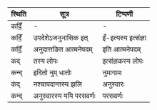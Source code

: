 | स्थिति | सूत्र | टिप्पणी |
| ----- | ------- | ------ |
| कदिँ॒ | - | - |
| कदिँ॒ | उपदेशेऽजनुनासिक इत् | इँ-इत्यस्य इत्संज्ञा |
| कदिँ॒ | अनुदात्तङित आत्मनेपदम् | इति आत्मनेपदम् |
| कद् | तस्य लोपः | इत्संज्ञकस्य लोपः |
| कन्द् | इदितो नुम् धातोः | नुमागामः |
| कंद् | नश्चापदान्तस्य झलि | अनुस्वारः |
| कन्द् | अनुस्वारस्य ययि परसवर्णः | परसवर्णः |
